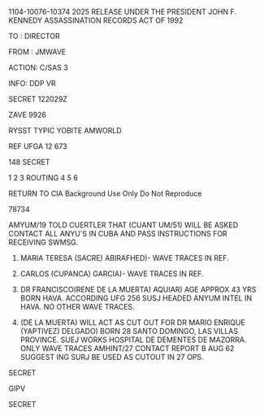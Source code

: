1104-10076-10374 2025 RELEASE UNDER THE PRESIDENT JOHN F. KENNEDY ASSASSINATION RECORDS ACT OF 1992

TO : DIRECTOR

FROM : JMWAVE

ACTION: C/SAS 3

INFO: DDP VR

SECRET 122029Z

ZAVE 9926

RYSST TYPIC YOBITE AMWORLD

REF UFGA 12 673

148 SECRET

1
2
3
ROUTING
4
5
6

RETURN TO CIA
Background Use Only
Do Not Reproduce

78734

AMYUM/19 TOLD CUERTLER THAT (CUANT UM/51) WILL BE ASKED CONTACT
ALL ANYU'S IN CUBA AND PASS INSTRUCTIONS FOR RECEIVING SWMSG.

1. MARIA TERESA (SACRE) ABIRAFHED)- WAVE TRACES IN REF.

2. CARLOS (CUPANCA) GARCIA)- WAVE TRACES IN REF.

3. DR FRANCISCO(RENE DE LA MUERTA) AQUIAR) AGE APPROX 43 YRS
BORN HAVA. ACCORDING UFG 256 SUSJ HEADED ANYUM INTEL IN HAVA. NO
OTHER WAVE TRACES.

4. (DE LA MUERTA) WILL ACT AS CUT OUT FOR DR MARIO ENRIQUE
(YAPTIVEZ) DELGADO) BORN 28 SANTO DOMINGO, LAS VILLAS PROVINCE. SUEJ
WORKS HOSPITAL DE DEMENTES DE MAZORRA. ONLY WAVE TRACES AMHINT/27
CONTACT REPORT B AUG 62 SUGGEST ING SURJ BE USED AS CUTOUT IN
27 OPS.

SECRET

GIPV

SECRET

